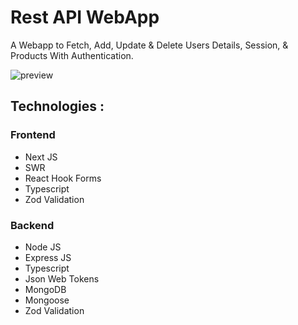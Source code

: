 # Rest API WebApp

A Webapp to Fetch, Add, Update & Delete Users Details, Session, & Products With Authentication.

![preview](https://media-exp1.licdn.com/dms/image/C5622AQHcJ4jrqJ5nlQ/feedshare-shrink_800/0/1669389984867?e=1672272000&v=beta&t=wU9G3yL3k9UR8uXmWJxtLxUAoAkTn3wAaQs32hBVjvE)

## Technologies :

### Frontend

-   Next JS
-   SWR
-   React Hook Forms
-   Typescript
-   Zod Validation

### Backend

-   Node JS
-   Express JS
-   Typescript
-   Json Web Tokens
-   MongoDB
-   Mongoose
-   Zod Validation
